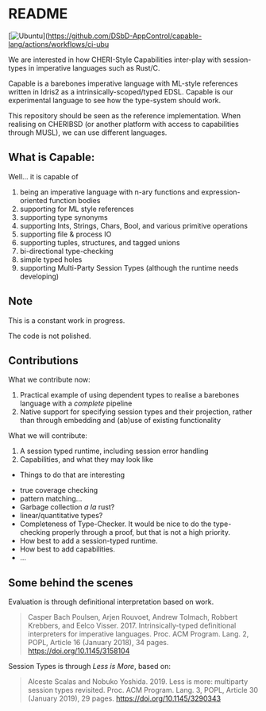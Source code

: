 # README

[![Ubuntu](https://github.com/DSbD-AppControl/capable-lang/actions/workflows/ci-ubuntu.yml/badge.svg?branch=main)](https://github.com/DSbD-AppControl/capable-lang/actions/workflows/ci-ubu

We are interested in how CHERI-Style Capabilities inter-play with session-types in imperative languages such as Rust/C.

Capable is a barebones imperative language with ML-style references written in Idris2 as a intrinsically-scoped/typed EDSL.
Capable is our experimental language to see how the type-system should work.

This repository should be seen as the reference implementation.
When realising on CHERIBSD (or another platform with access to capabilities through MUSL), we can use different languages.

## What is Capable:

Well... it is capable of

1. being an imperative language with n-ary functions and expression-oriented function bodies
1. supporting for ML style references
1. supporting type synonyms
1. supporting Ints, Strings, Chars, Bool, and various primitive operations
1. supporting file & process IO
1. supporting tuples, structures, and tagged unions
1. bi-directional type-checking
1. simple typed holes
1. supporting Multi-Party Session Types (although the runtime needs developing)

## Note

This is a constant work in progress.

The code is not polished.

## Contributions

What we contribute now:

1. Practical example of using dependent types to realise a barebones language with a _complete_ pipeline
1. Native support for specifying session types and their projection, rather than through embedding and (ab)use of existing functionality

What we will contribute:

1. A session typed runtime, including session error handling
1. Capabilities, and what they may look like

* Things to do that are interesting

+ true coverage checking
+ pattern matching...
+ Garbage collection _a la_ rust?
+ linear/quantitative types?
+ Completeness of Type-Checker. It would be nice to do the type-checking properly through a proof, but that is not a high priority.
+ How best to add a session-typed runtime.
+ How best to add capabilities.
+ ...


## Some behind the scenes

Evaluation is through definitional interpretation based on work.

> Casper Bach Poulsen, Arjen Rouvoet, Andrew Tolmach, Robbert Krebbers, and Eelco Visser. 2017. Intrinsically-typed definitional interpreters for imperative languages. Proc. ACM Program. Lang. 2, POPL, Article 16 (January 2018), 34 pages. https://doi.org/10.1145/3158104

Session Types is through _Less is More_, based on:

> Alceste Scalas and Nobuko Yoshida. 2019. Less is more: multiparty session types revisited. Proc. ACM Program. Lang. 3, POPL, Article 30 (January 2019), 29 pages. https://doi.org/10.1145/3290343

<!-- EOF -->
